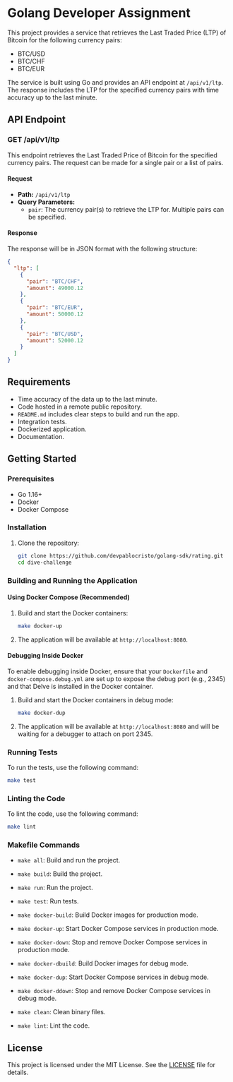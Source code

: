 # Golang Developer Assignment

This project provides a service that retrieves the Last Traded Price (LTP) of Bitcoin for the following currency pairs:

- BTC/USD
- BTC/CHF
- BTC/EUR

The service is built using Go and provides an API endpoint at `/api/v1/ltp`. The response includes the LTP for the specified currency pairs with time accuracy up to the last minute.

## API Endpoint

### GET /api/v1/ltp

This endpoint retrieves the Last Traded Price of Bitcoin for the specified currency pairs. The request can be made for a single pair or a list of pairs.

#### Request

- **Path:** `/api/v1/ltp`
- **Query Parameters:**
  - `pair`: The currency pair(s) to retrieve the LTP for. Multiple pairs can be specified.

#### Response

The response will be in JSON format with the following structure:

```json
{
  "ltp": [
    {
      "pair": "BTC/CHF",
      "amount": 49000.12
    },
    {
      "pair": "BTC/EUR",
      "amount": 50000.12
    },
    {
      "pair": "BTC/USD",
      "amount": 52000.12
    }
  ]
}
```

## Requirements

- Time accuracy of the data up to the last minute.
- Code hosted in a remote public repository.
- `README.md` includes clear steps to build and run the app.
- Integration tests.
- Dockerized application.
- Documentation.

## Getting Started

### Prerequisites

- Go 1.16+
- Docker
- Docker Compose

### Installation

1. Clone the repository:
   ```sh
   git clone https://github.com/devpablocristo/golang-sdk/rating.git
   cd dive-challenge
   ```

### Building and Running the Application

#### Using Docker Compose (Recommended)

1. Build and start the Docker containers:
   ```sh
   make docker-up
   ```

2. The application will be available at `http://localhost:8080`.

#### Debugging Inside Docker

To enable debugging inside Docker, ensure that your `Dockerfile` and `docker-compose.debug.yml` are set up to expose the debug port (e.g., 2345) and that Delve is installed in the Docker container.

1. Build and start the Docker containers in debug mode:
   ```sh
   make docker-dup
   ```

2. The application will be available at `http://localhost:8080` and will be waiting for a debugger to attach on port 2345.

### Running Tests

To run the tests, use the following command:
```sh
make test
```

### Linting the Code

To lint the code, use the following command:
```sh
make lint
```

### Makefile Commands

- `make all`: Build and run the project.
- `make build`: Build the project.
- `make run`: Run the project.
- `make test`: Run tests.

- `make docker-build`: Build Docker images for production mode.
- `make docker-up`: Start Docker Compose services in production mode.
- `make docker-down`: Stop and remove Docker Compose services in production mode.

- `make docker-dbuild`: Build Docker images for debug mode.
- `make docker-dup`: Start Docker Compose services in debug mode.
- `make docker-ddown`: Stop and remove Docker Compose services in debug mode.

- `make clean`: Clean binary files.
- `make lint`: Lint the code.

## License

This project is licensed under the MIT License. See the [LICENSE](LICENSE) file for details.